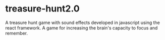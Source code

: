 # treasure-hunt2.0
A treasure hunt game  with sound effects developed in javascript using the react framework. A game for increasing the brain's capacity to focus and remember.
